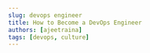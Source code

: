 ```yaml
---
slug: devops engineer
title: How to Become a DevOps Engineer
authors: [ajeetraina]
tags: [devops, culture]
---
```



